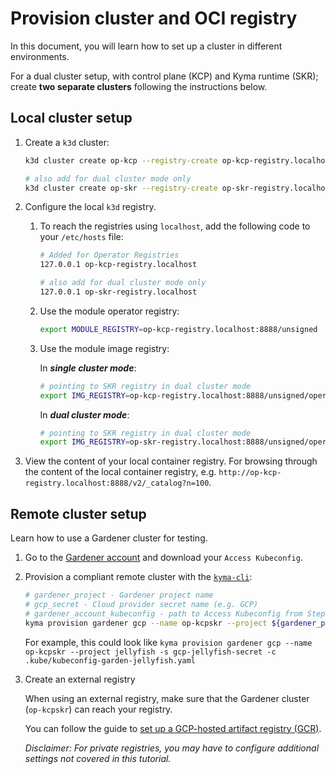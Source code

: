 # Provision cluster and OCI registry

In this document, you will learn how to set up a cluster in different environments.

For a dual cluster setup, with control plane (KCP) and Kyma runtime (SKR); create **two separate clusters** following the instructions below.

## Local cluster setup

1. Create a `k3d` cluster:

   ```sh
   k3d cluster create op-kcp --registry-create op-kcp-registry.localhost:8888
   
   # also add for dual cluster mode only
   k3d cluster create op-skr --registry-create op-skr-registry.localhost:8888
   ```
2. Configure the local `k3d` registry. 
   1. To reach the registries using `localhost`, add the following code to your `/etc/hosts` file:

      ```sh
      # Added for Operator Registries
      127.0.0.1 op-kcp-registry.localhost
   
      # also add for dual cluster mode only
      127.0.0.1 op-skr-registry.localhost
      ```

   2. Use the module operator registry:

      ```sh
      export MODULE_REGISTRY=op-kcp-registry.localhost:8888/unsigned 
      ```
   3. Use the module image registry:
      
      In **_single cluster mode_**:
      ```sh
      # pointing to SKR registry in dual cluster mode  
      export IMG_REGISTRY=op-kcp-registry.localhost:8888/unsigned/operator-images
      ```
      In **_dual cluster mode_**:
      ```sh
      # pointing to SKR registry in dual cluster mode
      export IMG_REGISTRY=op-skr-registry.localhost:8888/unsigned/operator-images
      ```

3. View the content of your local container registry. For browsing through the content of the local container registry, e.g. `http://op-kcp-registry.localhost:8888/v2/_catalog?n=100`.


## Remote cluster setup

Learn how to use a Gardener cluster for testing.

1. Go to the [Gardener account](https://dashboard.garden.canary.k8s.ondemand.com/account) and download your `Access Kubeconfig`.

2. Provision a compliant remote cluster with the [`kyma-cli`](https://github.com/kyma-project/cli):

   ```sh
   # gardener_project - Gardener project name
   # gcp_secret - Cloud provider secret name (e.g. GCP)
   # gardener_account_kubeconfig - path to Access Kubeconfig from Step 1
   kyma provision gardener gcp --name op-kcpskr --project ${gardener_project} -s ${gcp_secret} -c ${gardener_account_kubeconfig}
   ```

   For example, this could look like `kyma provision gardener gcp --name op-kcpskr --project jellyfish -s gcp-jellyfish-secret -c .kube/kubeconfig-garden-jellyfish.yaml`

3. Create an external registry

   When using an external registry, make sure that the Gardener cluster (`op-kcpskr`) can reach your registry.

   You can follow the guide to [set up a GCP-hosted artifact registry (GCR)](prepare-gcr-registry.md).

   _Disclaimer: For private registries, you may have to configure additional settings not covered in this tutorial._
